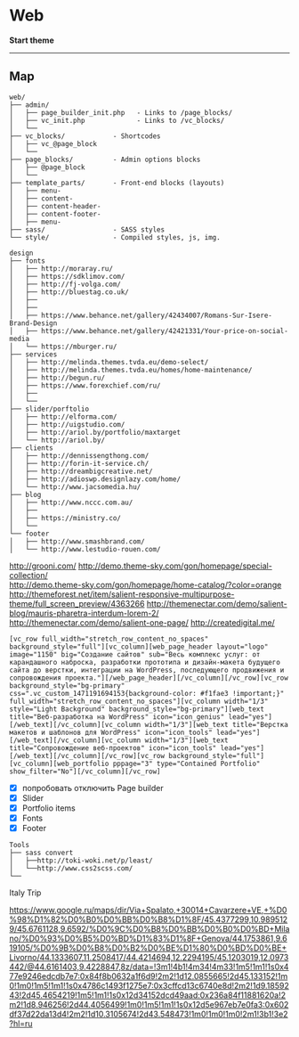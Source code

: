 # Web

**Start theme**


------------------------
Map
------------------------

```
web/
├── admin/           
│   ├── page_builder_init.php   - Links to /page_blocks/
│   ├── vc_init.php             - Links to /vc_blocks/
│   └──
├── vc_blocks/            - Shortcodes
│   ├── vc_@page_block
│   └──
├── page_blocks/          - Admin options blocks
│   ├── @page_block
│   └──
├── template_parts/       - Front-end blocks (layouts)
│   ├── menu-
│   ├── content-
│   ├── content-header-
│   ├── content-footer-
│   ├── menu-
├── sass/                 - SASS styles
└── style/                - Compiled styles, js, img.

```

```
design
├── fonts
│   ├── http://moraray.ru/
│   ├── https://sdklimov.com/
│   ├── http://fj-volga.com/
│   ├── http://bluestag.co.uk/
│   ├──
│   ├──
│   ├── https://www.behance.net/gallery/42434007/Romans-Sur-Isere-Brand-Design
│   ├── https://www.behance.net/gallery/42421331/Your-price-on-social-media
│   └── https://mburger.ru/
├── services
│   ├── http://melinda.themes.tvda.eu/demo-select/
│   ├── http://melinda.themes.tvda.eu/homes/home-maintenance/
│   ├── http://begun.ru/
│   ├── https://www.forexchief.com/ru/
│   ├──
│   └──
├── slider/porftolio
│   ├── http://elforma.com/
│   ├── http://uigstudio.com/
│   ├── http://ariol.by/portfolio/maxtarget
│   └── http://ariol.by/
├── clients
│   ├── http://dennissengthong.com/
│   ├── http://forin-it-service.ch/
│   ├── http://dreambigcreative.net/
│   ├── http://adioswp.designlazy.com/home/
│   └── http://www.jacsomedia.hu/
├── blog
│   ├── http://www.nccc.com.au/
│   ├──
│   ├── https://ministry.co/
│   └──
└── footer
│   ├── http://www.smashbrand.com/
│   └── http://www.lestudio-rouen.com/
```

http://grooni.com/
http://demo.theme-sky.com/gon/homepage/special-collection/  
http://demo.theme-sky.com/gon/homepage/home-catalog/?color=orange
http://themeforest.net/item/salient-responsive-multipurpose-theme/full_screen_preview/4363266
http://themenectar.com/demo/salient-blog/mauris-pharetra-interdum-lorem-2/
http://themenectar.com/demo/salient-one-page/
http://createdigital.me/


`[vc_row full_width="stretch_row_content_no_spaces" background_style="full"][vc_column][web_page_header layout="logo" image="1150" big="Создание сайтов" sub="Весь комплекс услуг: от карандашного наброска, разработки прототипа и дизайн-макета будущего сайта до верстки, интеграции на WordPress, последующего продвижения и сопровождения проекта."][/web_page_header][/vc_column][/vc_row][vc_row background_style="bg-primary" css=".vc_custom_1471191694153{background-color: #f1fae3 !important;}" full_width="stretch_row_content_no_spaces"][vc_column width="1/3" style="Light Background" background_style="bg-primary"][web_text title="Веб-разработка на WordPress" icon="icon_genius" lead="yes"][/web_text][/vc_column][vc_column width="1/3"][web_text title="Верстка макетов и шаблонов для WordPress" icon="icon_tools" lead="yes"][/web_text][/vc_column][vc_column width="1/3"][web_text title="Сопровождение веб-проектов" icon="icon_tools" lead="yes"][/web_text][/vc_column][/vc_row][vc_row background_style="full"][vc_column][web_portfolio pppage="3" type="Contained Portfolio" show_filter="No"][/vc_column][/vc_row]`



- [x] попробовать отключить Рage builder
- [x] Slider
- [x] Portfolio items
- [x] Fonts
- [x] Footer

```
Tools
├── sass convert
│   ├──http://toki-woki.net/p/least/
│   └──http://www.css2scss.com/
└── 
```



Italy Trip

https://www.google.ru/maps/dir/Via+Spalato,+30014+Cavarzere+VE,+%D0%98%D1%82%D0%B0%D0%BB%D0%B8%D1%8F/45.4377299,10.9895129/45.6761128,9.6592/%D0%9C%D0%B8%D0%BB%D0%B0%D0%BD+Milano/%D0%93%D0%B5%D0%BD%D1%83%D1%8F+Genova/44.1753861,9.619105/%D0%9B%D0%B8%D0%B2%D0%BE%D1%80%D0%BD%D0%BE+Livorno/44.1333607,11.2508417/44.4214694,12.2294195/45.1203019,12.0973442/@44.6161403,9.4228847,8z/data=!3m1!4b1!4m34!4m33!1m5!1m1!1s0x477e9246edcdb7e7:0x84f8b0632a1f6d9!2m2!1d12.0855665!2d45.133152!1m0!1m0!1m5!1m1!1s0x4786c1493f1275e7:0x3cffcd13c6740e8d!2m2!1d9.1859243!2d45.4654219!1m5!1m1!1s0x12d34152dcd49aad:0x236a84f11881620a!2m2!1d8.946256!2d44.4056499!1m0!1m5!1m1!1s0x12d5e967eb7e0fa3:0x602df37d22da13d4!2m2!1d10.3105674!2d43.548473!1m0!1m0!1m0!2m1!3b1!3e2?hl=ru
